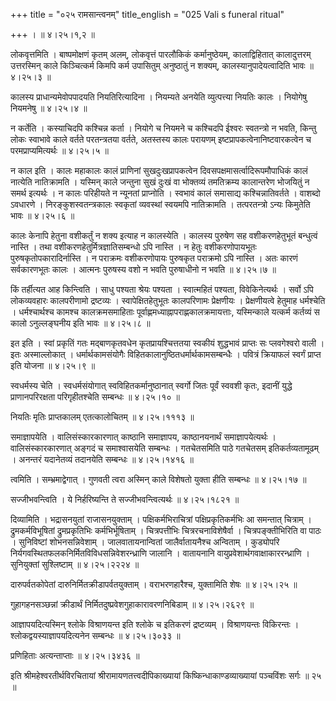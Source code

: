 +++
title = "०२५ रामसान्त्वनम्"
title_english = "025 Vali s funeral ritual"

+++
।  ॥  ४।२५।१,२  ॥   

  

लोकवृत्तमिति । बाष्पमोक्षणं कृतम् अलम्, लोकवृत्तं पारलौकिकं कर्मानुष्ठेयम्, कालाद्विहितात् कालादुत्तरम् उत्तरस्मिन् काले किञ्चित्कर्म किमपि कर्म उपासितुम् अनुष्ठातुं न शक्यम्, कालस्यानुपादेयत्वादिति भावः  ॥  ४।२५।३  ॥   

  

कालस्य प्राधान्यमेवोपपादयति नियतिरित्यादिना । नियम्यते अनयेति व्युत्पत्त्या नियतिः कालः । नियोगेषु नियमनेषु  ॥  ४।२५।४  ॥   

  

न कर्तेति । कस्याचिदपि कश्चिन्न कर्ता । नियोगे च नियमने च कश्चिदपि ईश्वरः स्वतन्त्रो न भवति, किन्तु लोकः स्वाभावे काले वर्तते परतन्त्रतया वर्तते, अतस्तस्य कालः परायणम् इष्टप्रापकत्वेनानिष्टवारकत्वेन च परमप्राप्यमित्यर्थः  ॥  ४।२५।५  ॥   

  

न काल इति । कालः महाकालः कालं प्राणिनां सुखदुःखप्रापकत्वेन दिवसपक्षमासर्त्वादिरूपमौपाधिकं कालं नात्येति नातिक्रामति । यस्मिन् काले जन्तुना सुखं दुःखं वा भोक्तव्यं तमतिक्रम्य कालान्तरेण भोजयितुं न समर्थ इत्यर्थः । न कालः परिहीयते न न्यूनतां प्राप्नोति । स्वभावं कालं समासाद्य कश्चिन्नातिवर्तते । वाशब्दो ऽवधारणे । निरङ्कुशस्वतन्त्रकालः स्वकृतां व्यवस्थां स्वयमपि नातिक्रामति । तत्परतन्त्रो ऽन्यः किमुतेति भावः  ॥  ४।२५।६  ॥   

  

कालः केनापि हेतुना वशीकर्तुं न शक्य इत्याह न कालस्येति । कालस्य पुरुषेण सह वशीकरणहेतुभूतं बन्धुत्वं नास्ति । तथा वशीकरणहेतुर्मित्रज्ञातिसम्बन्धो ऽपि नास्ति । न हेतुः वशीकरणोपायभूतः पुरुषकृतोपकारादिर्नास्ति । न पराक्रमः वशीकरणोपायः पुरुषकृत पराक्रमो ऽपि नास्ति । अतः कारणं सर्वकारणभूतः कालः । आत्मनः पुरुषस्य वशो न भवति पुरुषाधीनो न भवति  ॥  ४।२५।७  ॥   

  

किं तर्हीत्यत आह किन्त्विति । साधु पश्यता श्रेयः पश्यता । स्वात्महितं पश्यता, विवेकिनेत्यर्थः । सर्वो ऽपि लोकव्यवहारः कालपरीणामो द्रष्टव्यः । स्वापेक्षितहेतुभूतः कालपरिणामः प्रेक्षणीयः । प्रेक्षणीयत्वे हेतुमाह धर्मश्चेति । धर्मश्चार्थश्च कामश्च कालक्रमसमाहिताः पूर्वाह्णमध्याह्नापराह्णकालक्रमायत्ताः, यस्मिन्काले यत्कर्म कर्तव्यं स कालो ऽनुल्लङ्घनीय इति भावः  ॥  ४।२५।८  ॥   

  

इत इति । स्वां प्रकृतिं गतः मद्बाणकृतवधेन कृतप्रायश्चित्ततया स्वकीयं शुद्धभावं प्राप्तः सः प्लवगेश्वरो वाली । इतः अस्माल्लोकात् । धर्मार्थकामसंयोगैः विहितकालानुष्ठितधर्मार्थकामसम्बन्धैः । पवित्रं क्रियाफलं स्वर्गं प्राप्त इति योजना  ॥  ४।२५।९  ॥   

  

स्वधर्मस्य चेति । स्वधर्मसंयोगात् स्वविहितकर्मानुष्ठानात् स्वर्गो जितः पूर्वं स्ववशी कृतः, इदानीं युद्धे प्राणानपरिरक्षता परिगृहीतश्चेति सम्बन्धः  ॥  ४।२५।१०  ॥   

  

नियतिः मृतिः प्राप्तकालम् एतत्कालोचितम्  ॥  ४।२५।१११३  ॥   

  

समाज्ञापयेति । वालिसंस्कारकारणात् काष्ठानि समाज्ञापय, काष्ठानयनार्थं समाज्ञापयेत्यर्थः । वालिसंस्कारकारणात् अङ्गदं च समाश्वासयेति सम्बन्धः । गतचेतसमिति पाठे गतचेतसम् इतिकर्तव्यतामूढम् । अनन्तरं यदानेतव्यं तदानयेति सम्बन्धः  ॥  ४।२५।१४१६  ॥   

  

त्वमिति । सम्भ्रमाद्वेगात् । गुणवती त्वरा अस्मिन् काले विशेषतो युक्ता हीति सम्बन्धः  ॥  ४।२५।१७  ॥   

  

सज्जीभवन्त्विति । ये निर्हरिष्यन्ति ते सज्जीभवन्त्वित्यर्थः  ॥  ४।२५।१८२१  ॥   

  

दिव्यामिति । भद्रासनयुतां राजासनयुक्ताम् । पक्षिकर्मभिराचित्रां पक्षिप्रकृतिकर्मभिः आ समन्तात् चित्राम् । द्रुमकर्मविभूषितां द्रुमप्रकृतिभिः कर्मभिर्भूषिताम् । चित्रपत्तीभिः चित्ररचनाविशेषैर्वा । चित्रपङ्क्तीभिरिति वा पाठः । सुनिविष्टां शोभनसन्निवेशाम् । जालवातायनान्वितां जालैर्वातायनैश्च अन्विताम् । कुड्योपरि निर्यगवस्थितफलकनिर्मितविविधसन्निवेशरन्ध्राणि जालानि । वातायनानि वायुप्रवेशार्थगवाक्षाकाररन्ध्राणि । सुनियुक्तां सुश्लिष्टाम्  ॥  ४।२५।२२२४  ॥   

  

दारुपर्वतकोपेतां दारुनिर्मितक्रीडापर्वतयुक्ताम् । वराभरणहारैश्च, युक्तामिति शेषः  ॥  ४।२५।२५  ॥   

  

गुहागहनसञ्छन्नां क्रीडार्थं निर्मितदुष्प्रवेशगुहाकारावरणनिबिडाम्  ॥  ४।२५।२६२९  ॥   

  

आज्ञापयदित्यस्मिन् श्लोके विश्राणयन्त इति श्लोके च इतिकरणं द्रष्टव्यम् । विश्राणयन्तः विकिरन्तः । श्लोकद्वयस्याज्ञापयदित्यनेन सम्बन्धः  ॥  ४।२५।३०३३  ॥   

  

प्रणिहिताः अत्यन्ताप्ताः  ॥  ४।२५।३४३६  ॥   

  

इति श्रीमहेश्वरतीर्थविरचितायां श्रीरामायणतत्त्वदीपिकाख्यायां किष्किन्धाकाण्डव्याख्यायां पञ्चविंशः सर्गः  ॥  २५  ॥   

  

